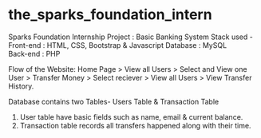 # the_sparks_foundation_intern

Sparks Foundation Internship Project : Basic Banking System
Stack used - 
Front-end : HTML, CSS, Bootstrap & Javascript 
Database : MySQL   
Back-end : PHP 

Flow of the Website: Home Page > View all Users > Select and View one User > Transfer Money > Select reciever > View all Users > View Transfer History.

Database contains two Tables- Users Table & Transaction Table 
1. User table have basic fields such as name, email & current balance. 
2. Transaction table records all transfers happened along with their time.
